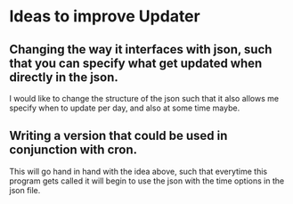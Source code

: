 # Ideas to improve Updater

## Changing the way it interfaces with json, such that you can specify what get updated when directly in the json.

I would like to change the structure of the json such that it also allows me
specify when to update per day, and also at some time maybe.


## Writing a version that could be used in conjunction with cron.

This will go hand in hand with the idea above, such that everytime this
program gets called it will begin to use the json with the time options in the
json file.